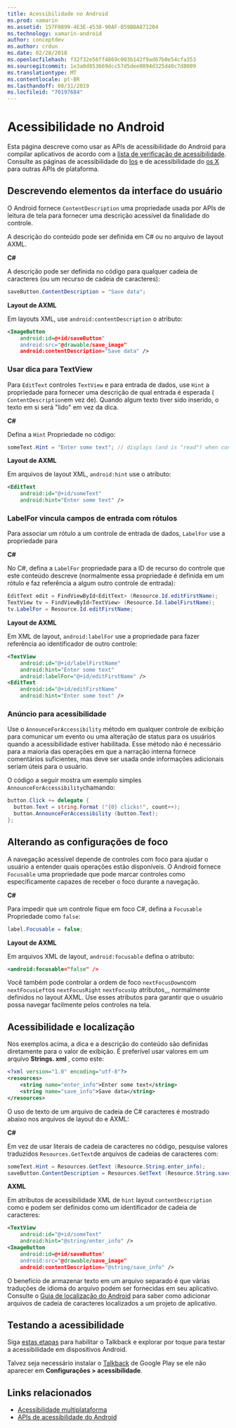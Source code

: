```yaml
---
title: Acessibilidade no Android
ms.prod: xamarin
ms.assetid: 157F0899-4E3E-4538-90AF-B59B8A871204
ms.technology: xamarin-android
author: conceptdev
ms.author: crdun
ms.date: 02/28/2018
ms.openlocfilehash: f32f32e56ff4869c003b142f9ad67b0e54cfa353
ms.sourcegitcommit: 1e3a0d853669dcc57d5dee0894d325d40c7d8009
ms.translationtype: MT
ms.contentlocale: pt-BR
ms.lasthandoff: 08/31/2019
ms.locfileid: "70197684"
---
```

# <a name="accessibility-on-android"></a>Acessibilidade no Android

Esta página descreve como usar as APIs de acessibilidade do Android para compilar aplicativos de acordo com a [lista de verificação de acessibilidade](~/cross-platform/app-fundamentals/accessibility.md).
Consulte as páginas de acessibilidade do [Ios](~/ios/app-fundamentals/accessibility.md) e de acessibilidade do [os X](~/mac/app-fundamentals/accessibility.md) para outras APIs de plataforma.


## <a name="describing-ui-elements"></a>Descrevendo elementos da interface do usuário

O Android fornece `ContentDescription` uma propriedade usada por APIs de leitura de tela para fornecer uma descrição acessível da finalidade do controle.

A descrição do conteúdo pode ser definida em C# ou no arquivo de layout AXML.

**C#**

A descrição pode ser definida no código para qualquer cadeia de caracteres (ou um recurso de cadeia de caracteres):

```csharp
saveButton.ContentDescription = "Save data";
```

**Layout de AXML**

Em layouts XML, use `android:contentDescription` o atributo:

```xml
<ImageButton
    android:id=@+id/saveButton"
    android:src="@drawable/save_image"
    android:contentDescription="Save data" />
```

### <a name="use-hint-for-textview"></a>Usar dica para TextView

Para `EditText` controles `TextView` e para entrada de dados, use `Hint` a propriedade para fornecer uma descrição de qual entrada é esperada ( `ContentDescription`em vez de).
Quando algum texto tiver sido inserido, o texto em si será "lido" em vez da dica.

**C#**

Defina a `Hint` Propriedade no código:

```csharp
someText.Hint = "Enter some text"; // displays (and is "read") when control is empty
```

**Layout de AXML**

Em arquivos de layout XML, `android:hint` use o atributo:

```xml
<EditText
    android:id="@+id/someText"
    android:hint="Enter some text" />
```


### <a name="labelfor-links-input-fields-with-labels"></a>LabelFor vincula campos de entrada com rótulos

Para associar um rótulo a um controle de entrada de dados, `LabelFor` use a propriedade para

**C#**

No C#, defina a `LabelFor` propriedade para a ID de recurso do controle que este conteúdo descreve (normalmente essa propriedade é definida em um rótulo e faz referência a algum outro controle de entrada):

```csharp
EditText edit = FindViewById<EditText> (Resource.Id.editFirstName);
TextView tv = FindViewById<TextView> (Resource.Id.labelFirstName);
tv.LabelFor = Resource.Id.editFirstName;
```

**Layout de AXML**

Em XML de layout, `android:labelFor` use a propriedade para fazer referência ao identificador de outro controle:

```xml
<TextView
    android:id="@+id/labelFirstName"
    android:hint="Enter some text"
    android:labelFor="@+id/editFirstName" />
<EditText
    android:id="@+id/editFirstName"
    android:hint="Enter some text" />
```

### <a name="announce-for-accessibility"></a>Anúncio para acessibilidade

Use o `AnnounceForAccessibility` método em qualquer controle de exibição para comunicar um evento ou uma alteração de status para os usuários quando a acessibilidade estiver habilitada. Esse método não é necessário para a maioria das operações em que a narração interna fornece comentários suficientes, mas deve ser usada onde informações adicionais seriam úteis para o usuário.

O código a seguir mostra um exemplo simples `AnnounceForAccessibility`chamando:

```csharp
button.Click += delegate {
  button.Text = string.Format ("{0} clicks!", count++);
  button.AnnounceForAccessibility (button.Text);
};
```

## <a name="changing-focus-settings"></a>Alterando as configurações de foco

A navegação acessível depende de controles com foco para ajudar o usuário a entender quais operações estão disponíveis. O Android fornece `Focusable` uma propriedade que pode marcar controles como especificamente capazes de receber o foco durante a navegação.

**C#**

Para impedir que um controle fique em foco C#, defina a `Focusable` Propriedade como `false`:

```csharp
label.Focusable = false;
```

**Layout de AXML**

Em arquivos XML de layout, `android:focusable` defina o atributo:

```xml
<android:focusable="false" />
```

Você também pode controlar a ordem de foco `nextFocusDown`com `nextFocusLeft`os `nextFocusRight` `nextFocusUp` atributos,,, normalmente definidos no layout AXML. Use esses atributos para garantir que o usuário possa navegar facilmente pelos controles na tela.


## <a name="accessibility-and-localization"></a>Acessibilidade e localização

Nos exemplos acima, a dica e a descrição do conteúdo são definidas diretamente para o valor de exibição. É preferível usar valores em um arquivo **Strings. xml** , como este:

```xml
<?xml version="1.0" encoding="utf-8"?>
<resources>
    <string name="enter_info">Enter some text</string>
    <string name="save_info">Save data</string>
</resources>
```

O uso de texto de um arquivo de cadeia de C# caracteres é mostrado abaixo nos arquivos de layout do e AXML:

**C#**

Em vez de usar literais de cadeia de caracteres no código, pesquise valores traduzidos `Resources.GetText`de arquivos de cadeias de caracteres com:

```csharp
someText.Hint = Resources.GetText (Resource.String.enter_info);
saveButton.ContentDescription = Resources.GetText (Resource.String.save_info);
```

**AXML**

Em atributos de acessibilidade XML de `hint` layout `contentDescription` como e podem ser definidos como um identificador de cadeia de caracteres:

```xml
<TextView
    android:id="@+id/someText"
    android:hint="@string/enter_info" />
<ImageButton
    android:id=@+id/saveButton"
    android:src="@drawable/save_image"
    android:contentDescription="@string/save_info" />
```

O benefício de armazenar texto em um arquivo separado é que várias traduções de idioma do arquivo podem ser fornecidas em seu aplicativo. Consulte o [Guia de localização do Android](~/android/app-fundamentals/localization.md) para saber como adicionar arquivos de cadeia de caracteres localizados a um projeto de aplicativo.


## <a name="testing-accessibility"></a>Testando a acessibilidade

Siga [estas etapas](https://developer.android.com/training/accessibility/testing.html#how-to) para habilitar o Talkback e explorar por toque para testar a acessibilidade em dispositivos Android.

Talvez seja necessário instalar o [Talkback](https://play.google.com/store/apps/details?id=com.google.android.marvin.talkback) de Google Play se ele não aparecer em **Configurações > acessibilidade**.


## <a name="related-links"></a>Links relacionados

- [Acessibilidade multiplataforma](~/cross-platform/app-fundamentals/accessibility.md)
- [APIs de acessibilidade do Android](https://developer.android.com/guide/topics/ui/accessibility/index.html)
